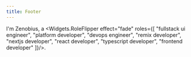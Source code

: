 ```yaml
---
title: Footer
---
```


I'm Zenobius, a <Widgets.RoleFlipper
effect="fade"
roles={[
"fullstack ui engineer",
"platform developer",
"devops engineer",
"remix developer",
"nextjs developer",
"react developer",
"typescript developer",
"frontend developer"
]}/>.
